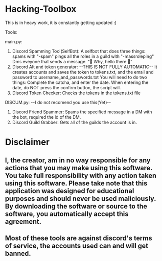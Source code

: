 # Hacking-Toolbox
This is in heavy work, it is constantly getting updated :)

Tools:

main.py:
1. Discord Spamming Tool(SelfBot):
A selfbot that does three things:
spams with "-spam"
pings all the roles in a guild with "-massroleping"
Dms eveyone that sends a message: ":wave: Why, hello there :wave:"
2. Discord Alt and token generator:
--THIS IS NOT FULLY AUTOMATIC--
It creates accounts and saves the token to tokens.txt, and the email and password to username_and_passwords.txt
You will need to do two things: 
Complete the catcha, and enter the date. When entering the date, do NOT press the confirm button, the script will.
3. Discord Token Checker:
Checks the tokens in the tokens.txt file

DISCUM.py:
--I do not recomend you use this(Yet)--
1. Discord Friend Spammer:
Spams the specified message in a DM with the bot, required the id of the DM.
2. Discord Guild Grabber:
Gets all of the guilds the account is in.

# Disclaimer
## I, the creator, am in no way responsible for any actions that you may make using this software. You take full responsibility with any action taken using this software. Please take note that this application was designed for educational purposes and should never be used maliciously. By downloading the software or source to the software, you automatically accept this agreement.
## Most of these tools are against discord's terms of service, the accounts used can and will get banned.
